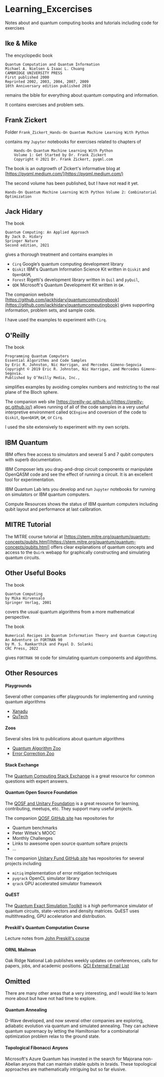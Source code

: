 # Learning_Excercises
Notes about and quantum computing books and tutorials
including code for exercises

## Ike & Mike
The encyclopedic book
```
Quantum Computation and Quantum Information
Michael A. Nielsen & Isaac L. Chuang
CAMBRIDGE UNIVERSITY PRESS
First published 2000
Reprinted 2002, 2003, 2004, 2007, 2009
10th Anniversary edition published 2010
```
remains the bible for everything about quantum computing and information.

It contains exercises and problem sets.

## Frank Zickert
Folder
`
Frank_Zickert_Hands-On Quantum Machine Learning With Python
`

contains my `Jupyter` notebooks for exercises related to chapters of
```
    Hands-On Quantum Machine Learning With Python
    Volume 1: Get Started by Dr. Frank Zickert
    Copyright © 2021 Dr. Frank Zickert, pyqml.com
```
The book is an outgrowth of Zickert's informative blog at
[https://pyqml.medium.com/](https://pyqml.medium.com/)

The second volume has been published, but I have not read it yet.
```
Hands-On Quantum Machine Learning With Python Volume 2: Combinatorial Optimization
```

## Jack Hidary
The book
```
Quantum Computing: An Applied Approach
By Jack D. Hidary
Springer Nature
Second edition, 2021
```
gives a thorough treatment and contains examples in
- `Cirq` Google’s quantum computing development library
- `Qiskit` IBM's Quantum Information Science Kit written in `Qiskit` and `OpenQASM`,
- `Forest` Rigetti's development library written in `Quil` and `pyQuil`,
- `QDK` Microsoft's Quantum Development Kit written in `Q#`.

The companion website
[https://github.com/jackhidary/quantumcomputingbook](https://github.com/jackhidary/quantumcomputingbook)
gives supporting information, problem sets, and sample code.

I have used the examples to experiment with `Cirq`.

## O'Reilly
The book
```
Programming Quantum Computers
Essential Algorithms and Code Samples
by Eric R. Johnston, Nic Harrigan, and Mercedes Gimeno-Segovia
Copyright © 2019 Eric R. Johnston, Nic Harrigan, and Mercedes Gimeno-Segovia.
Published by O’Reilly Media, Inc.,
```
simplifies examples by avoiding complex numbers and restricting to the real plane of the Bloch sphere.

The companion web site [https://oreilly-qc.github.io/](https://oreilly-qc.github.io/)
allows running of all of the code samples in a very useful interpretive environment
called `QCEngine` and coversion of the code to `Qiskit`, `OpenQASM`, `Q#`, or `Cirq`.

I used the site extensively to experiment with my own scripts.

## IBM Quantum
IBM offers free access to simulators and several 5 and 7 qubit computers with superb documentation.

IBM Composer lets you drag-and-drop circuit components or manipulate OpenQASM code and see the effect of running a circuit. It is an excellent tool for experimentation.

IBM Quantum Lab lets you develop and run `Jupyter` notebooks for running on simulators or IBM quantum computers.

Compute Resources shows the status of IBM quantum computers including qubit layout and performance at last calibration.

## MITRE Tutorial
The MITRE course tutorial at
[https://stem.mitre.org/quantum/quantum-concepts/qubits.html](https://stem.mitre.org/quantum/quantum-concepts/qubits.html]
offers clear explanations of quantum concepts and access to the `Quirk` webapp for graphically constructing and simulating quantum circuits.

## Other Useful Books
The book
```
Quantum Computing
by Mika Hirvensalo
Springer Verlag, 2001
```
covers the usual quantum algorithms from a more mathematical perspective.


The book
```
Numerical Recipes in Quantum Information Theory and Quantum Computing
An Adventure in FORTRAN 90
by M. S. Ramkarthik and Payal D. Solanki
CRC Press, 2022
```
gives `FORTRAN 90` code for simulating quantum components and algorithms.

## Other Resources

#### Playgrounds
Several other companies offer playgrounds for implementing and running quantum algorithms
- [Xanadu](https://www.xanadu.ai/)
- [QuTech](https://www.quantum-inspire.com/)

#### Zoos
Several sites link to publications about quantum algorithms
- [Quantum Algorithm Zoo](https://quantumalgorithmzoo.org/)
- [Error Correction Zoo](https://errorcorrectionzoo.org/list/single)

#### Stack Exchange
The [Quantum Computing Stack Exchange](https://quantumcomputing.stackexchange.com/)
is a great resource for common questions with expert answers.

#### Quantum Open Source Foundation
The [QOSF and Unitary Foundation](https://qosf.org/)
is a great resource for learning, contributing, meetups, etc.
They support many useful projects.

The companion [QOSF GitHub site](https://github.com/qosf) has repositories for
- Quantum benchmarks
- Peter Wittek's MOOC
- Monthly Challenges
- Links to awesome open source quantum softare projects
- ...


The companion [Unitary Fund GitHub site](https://github.com/unitaryfund) has
repositories for several projects including
 - `mitiq` implementation of error mitigation techniques
 - `pyqrack` OpenCL simulator library
 - `qrack` GPU accelerated simulator framework

#### QuEST
The [Quantum Exact Simulation Toolkit](https://quest.qtechtheory.org/)
is a high performance simulator of
quantum circuits, state-vectors and density matrices. QuEST uses
multithreading, GPU acceleration and distribution.

#### Preskill's Quantum Computation Course
Lecture notes from [John Preskill's course](http://theory.caltech.edu/~preskill/ph219/index.html#lecture)

#### ORNL Mailman
Oak Ridge National Lab publishes weekly updates on conferences, calls for papers, jobs, and academic positions.
[QCI External Email List](https://elist.ornl.gov/mailman/listinfo/qci-external)

## Omitted
There are many other areas that a very interesting, and I would like to learn more about but have not had time to explore.

#### Quantum Annealing
D-Wave developed, and now several other companies are exploring, adiabatic evolution via quantum and simulated annealing. They can achieve quantum supremacy by letting the Hamiltonian for a combinatorial optimization problem relax to the ground state.

#### Topological Fibonacci Anyons
Microsoft's Azure Quantum has invested in the search for Majorana non-Abelian anyons that can maintain stable qubits in braids. These topological approaches are mathematically intriguing but so far elusive.


